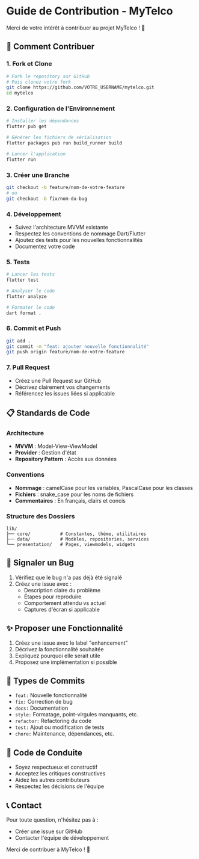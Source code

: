 # Guide de Contribution - MyTelco

Merci de votre intérêt à contribuer au projet MyTelco ! 🎉

## 🚀 Comment Contribuer

### 1. Fork et Clone
```bash
# Fork le repository sur GitHub
# Puis clonez votre fork
git clone https://github.com/VOTRE_USERNAME/mytelco.git
cd mytelco
```

### 2. Configuration de l'Environnement
```bash
# Installer les dépendances
flutter pub get

# Générer les fichiers de sérialisation
flutter packages pub run build_runner build

# Lancer l'application
flutter run
```

### 3. Créer une Branche
```bash
git checkout -b feature/nom-de-votre-feature
# ou
git checkout -b fix/nom-du-bug
```

### 4. Développement
- Suivez l'architecture MVVM existante
- Respectez les conventions de nommage Dart/Flutter
- Ajoutez des tests pour les nouvelles fonctionnalités
- Documentez votre code

### 5. Tests
```bash
# Lancer les tests
flutter test

# Analyser le code
flutter analyze

# Formater le code
dart format .
```

### 6. Commit et Push
```bash
git add .
git commit -m "feat: ajouter nouvelle fonctionnalité"
git push origin feature/nom-de-votre-feature
```

### 7. Pull Request
- Créez une Pull Request sur GitHub
- Décrivez clairement vos changements
- Référencez les issues liées si applicable

## 📋 Standards de Code

### Architecture
- **MVVM** : Model-View-ViewModel
- **Provider** : Gestion d'état
- **Repository Pattern** : Accès aux données

### Conventions
- **Nommage** : camelCase pour les variables, PascalCase pour les classes
- **Fichiers** : snake_case pour les noms de fichiers
- **Commentaires** : En français, clairs et concis

### Structure des Dossiers
```
lib/
├── core/           # Constantes, thème, utilitaires
├── data/           # Modèles, repositories, services
└── presentation/   # Pages, viewmodels, widgets
```

## 🐛 Signaler un Bug

1. Vérifiez que le bug n'a pas déjà été signalé
2. Créez une issue avec :
   - Description claire du problème
   - Étapes pour reproduire
   - Comportement attendu vs actuel
   - Captures d'écran si applicable

## ✨ Proposer une Fonctionnalité

1. Créez une issue avec le label "enhancement"
2. Décrivez la fonctionnalité souhaitée
3. Expliquez pourquoi elle serait utile
4. Proposez une implémentation si possible

## 📝 Types de Commits

- `feat:` Nouvelle fonctionnalité
- `fix:` Correction de bug
- `docs:` Documentation
- `style:` Formatage, point-virgules manquants, etc.
- `refactor:` Refactoring du code
- `test:` Ajout ou modification de tests
- `chore:` Maintenance, dépendances, etc.

## 🤝 Code de Conduite

- Soyez respectueux et constructif
- Acceptez les critiques constructives
- Aidez les autres contributeurs
- Respectez les décisions de l'équipe

## 📞 Contact

Pour toute question, n'hésitez pas à :
- Créer une issue sur GitHub
- Contacter l'équipe de développement

Merci de contribuer à MyTelco ! 🚀
